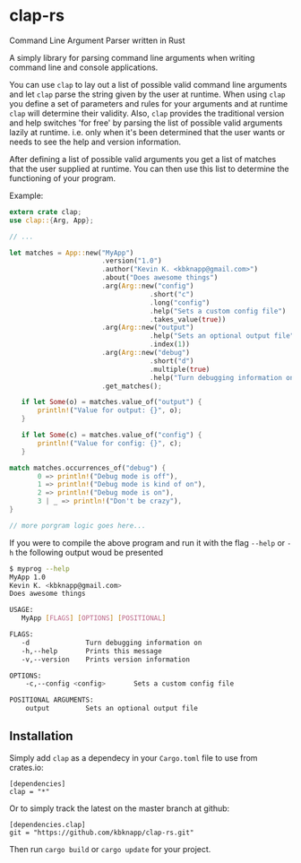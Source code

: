 # clap-rs
Command Line Argument Parser written in Rust

 A simply library for parsing command line arguments when writing 
 command line and console applications.


 You can use `clap` to lay out a list of possible valid command line arguments and let `clap` parse the string given by the user at runtime.
 When using `clap` you define a set of parameters and rules for your arguments and at runtime `clap` will determine their validity.
 Also, `clap` provides the traditional version and help switches 'for free' by parsing the list of possible valid arguments lazily at runtime.
 i.e. only when it's been determined that the user wants or needs to see the help and version information.
 
 After defining a list of possible valid arguments you get a list of matches that the user supplied at runtime. You can then use this list to
 determine the functioning of your program.

 Example:
 
 ```rust
 extern crate clap;
 use clap::{Arg, App};

 // ...
 
 let matches = App::new("MyApp")
						.version("1.0")
						.author("Kevin K. <kbknapp@gmail.com>")
						.about("Does awesome things")
						.arg(Arg::new("config")
									.short("c")
									.long("config")
									.help("Sets a custom config file")
									.takes_value(true))
						.arg(Arg::new("output")
									.help("Sets an optional output file")
									.index(1))
						.arg(Arg::new("debug")
									.short("d")
 									.multiple(true)
									.help("Turn debugging information on"))
						.get_matches();

	if let Some(o) = matches.value_of("output") {
		println!("Value for output: {}", o);
	}
 
	if let Some(c) = matches.value_of("config") {
		println!("Value for config: {}", c);
	}

 match matches.occurrences_of("debug") {
 		0 => println!("Debug mode is off"),
		1 => println!("Debug mode is kind of on"),
		2 => println!("Debug mode is on"),
		3 | _ => println!("Don't be crazy"),
 }
 
 // more porgram logic goes here...
 ```

 If you were to compile the above program and run it with the flag `--help` or `-h` the following output woud be presented

 ```sh
 $ myprog --help
 MyApp 1.0
 Kevin K. <kbknapp@gmail.com>
 Does awesome things
 
 USAGE:
 	MyApp [FLAGS] [OPTIONS] [POSITIONAL]
 
 FLAGS:
 	-d   			Turn debugging information on
 	-h,--help		Prints this message
 	-v,--version	Prints version information
 
 OPTIONS:
	 -c,--config <config>		Sets a custom config file

 POSITIONAL ARGUMENTS:
	 output			Sets an optional output file
 ```

## Installation
Simply add `clap` as a dependecy in your `Cargo.toml` file to use from crates.io:

 ```
 [dependencies]
 clap = "*"
 ```
 Or to simply track the latest on the master branch at github:

```
[dependencies.clap]
git = "https://github.com/kbknapp/clap-rs.git"
```
Then run `cargo build` or `cargo update` for your project.
